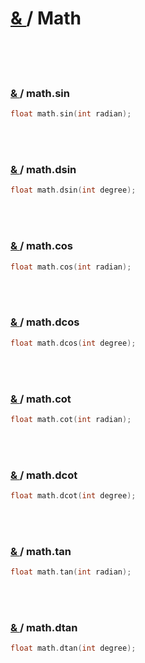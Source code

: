 # [ & ](#) / Math

<br>
<br>
<br>

### [ & ](#) / math.sin

```c
float math.sin(int radian);
```

<br>
<br>

### [ & ](#) / math.dsin

```c
float math.dsin(int degree);
```

<br>
<br>

### [ & ](#) / math.cos

```c
float math.cos(int radian);
```

<br>
<br>

### [ & ](#) / math.dcos

```c
float math.dcos(int degree);
```

<br>
<br>

### [ & ](#) / math.cot

```c
float math.cot(int radian);
```

<br>
<br>

### [ & ](#) / math.dcot

```c
float math.dcot(int degree);
```

<br>
<br>

### [ & ](#) / math.tan

```c
float math.tan(int radian);
```

<br>
<br>

### [ & ](#) / math.dtan

```c
float math.dtan(int degree);
```

<br>
<br>
